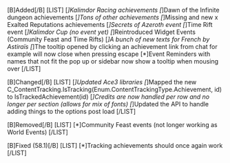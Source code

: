 [B]Added[/B]
[LIST]
[*]Kalimdor Racing achievements
[*]Dawn of the Infinite dungeon achievements
[*]Tons of other achievements
[*]Missing and new x Exalted Reputations achievements
[*]Secrets of Azeroth event
[*]Time Rift event
[*]Kalimdor Cup (no event yet)
[*]Reintroduced Widget Events (Community Feast and Time Rifts)
[*]A bunch of new texts for French by Astiraïs
[*]The tooltip opened by clicking an achievement link from chat for example will now close when pressing escape
[*]Event Reminders with names that not fit the pop up or sidebar now show a tooltip when mousing over
[/LIST]

[B]Changed[/B]
[LIST]
[*]Updated Ace3 libraries
[*]Mapped the new C_ContentTracking.IsTracking(Enum.ContentTrackingType.Achievement, id) to IsTrackedAchievement(id)
[*]Credits are now handled per row and no longer per section (allows for mix of fonts)
[*]Updated the API to handle adding things to the options post load
[/LIST]

[B]Removed[/B]
[LIST]
[*]Community Feast events (not longer working as World Events)
[/LIST]

[B]Fixed (58.1)[/B]
[LIST]
[*]Tracking achievements should once again work
[/LIST]
